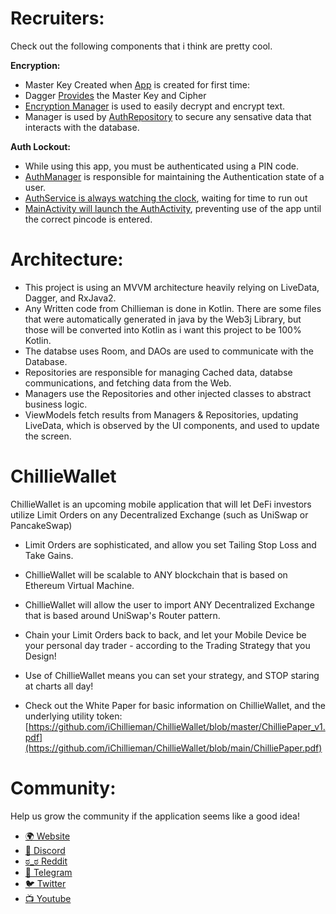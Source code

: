 # Recruiters:
Check out the following components that i think are pretty cool.

**Encryption:**
- Master Key Created when [App](https://github.com/iChillieman/ChillieWalletAndroid/blob/master/app/src/main/java/com/chillieman/chilliewallet/ChillieApplication.kt#L48) is created for first time:
- Dagger [Provides](https://github.com/iChillieman/ChillieWalletAndroid/blob/master/app/src/main/java/com/chillieman/chilliewallet/di/ProviderModule.kt#L41) the Master Key and Cipher
- [Encryption Manager](https://github.com/iChillieman/ChillieWalletAndroid/blob/master/app/src/main/java/com/chillieman/chilliewallet/manager/EncryptionManager.kt) is used to easily decrypt and encrypt text. 
 - Manager is used by [AuthRepository](https://github.com/iChillieman/ChillieWalletAndroid/blob/master/app/src/main/java/com/chillieman/chilliewallet/repository/AuthRepository.kt#L30) to secure any sensative data that interacts with the database.

**Auth Lockout:**
- While using this app, you must be authenticated using a PIN code.
- [AuthManager](https://github.com/iChillieman/ChillieWalletAndroid/blob/master/app/src/main/java/com/chillieman/chilliewallet/manager/AuthManager.kt#L25) is responsible for maintaining the Authentication state of a user. 
- [AuthService is always watching the clock](https://github.com/iChillieman/ChillieWalletAndroid/blob/master/app/src/main/java/com/chillieman/chilliewallet/service/AuthService.kt#L40), waiting for time to run out
- [MainActivity will launch the AuthActivity](https://github.com/iChillieman/ChillieWalletAndroid/blob/master/app/src/main/java/com/chillieman/chilliewallet/ui/main/MainActivity.kt#L50), preventing use of the app until the correct pincode is entered.


# Architecture:
- This project is using an MVVM architecture heavily relying on LiveData, Dagger, and RxJava2. 
- Any Written code from Chillieman is done in Kotlin. There are some files that were automatically generated in java by the Web3j Library, but those will be converted into Kotlin as i want this project to be 100% Kotlin.
- The databse uses Room, and DAOs are used to communicate with the Database.
- Repositories are responsible for managing Cached data, databse communications, and fetching data from the Web.
- Managers use the Repositories and other injected classes to abstract business logic.
- ViewModels fetch results from Managers & Repositories, updating LiveData, which is observed by the UI components, and used to update the screen.

# ChillieWallet
ChillieWallet is an upcoming mobile application that will let DeFi investors utilize Limit Orders on any Decentralized Exchange (such as UniSwap or PancakeSwap)
- Limit Orders are sophisticated, and allow you set Tailing Stop Loss and Take Gains.
- ChillieWallet will be scalable to ANY blockchain that is based on Ethereum Virtual Machine.
- ChillieWallet will allow the user to import ANY Decentralized Exchange that is based around UniSwap's Router pattern.
- Chain your Limit Orders back to back, and let your Mobile Device be your personal day trader - according to the Trading Strategy that you Design! 
- Use of ChillieWallet means you can set your strategy, and STOP staring at charts all day!

- Check out the White Paper for basic information on ChillieWallet, and the underlying utility token: [https://github.com/iChillieman/ChillieWallet/blob/master/ChilliePaper_v1.pdf](https://github.com/iChillieman/ChillieWallet/blob/main/ChilliePaper.pdf)



# Community:
Help us grow the community if the application seems like a good idea!

 - [🌍 Website](https://chillieman.com) 
 - [👾 Discord](https://discord.gg/H8mbmDyYcz)
 - [ಠ_ಠ Reddit](https://www.reddit.com/r/ChillieWallet)
 - [💬 Telegram](https://t.me/OfficialChillieWallet)
 - [🐦 Twitter](https://twitter.com/ChillieWallet)
 - [📺 Youtube](https://www.youtube.com/channel/UCS4C5tlb3U5R4ZpO_QDJL-Q)
